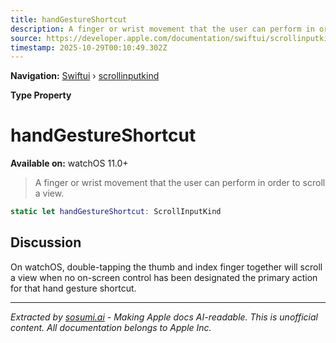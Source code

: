 ```yaml
---
title: handGestureShortcut
description: A finger or wrist movement that the user can perform in order to scroll a view.
source: https://developer.apple.com/documentation/swiftui/scrollinputkind/handgestureshortcut
timestamp: 2025-10-29T00:10:49.302Z
---
```


**Navigation:** [Swiftui](/documentation/swiftui) › [scrollinputkind](/documentation/swiftui/scrollinputkind)

**Type Property**

# handGestureShortcut

**Available on:** watchOS 11.0+

> A finger or wrist movement that the user can perform in order to scroll a view.

```swift
static let handGestureShortcut: ScrollInputKind
```

## Discussion

On watchOS, double-tapping the thumb and index finger together will scroll a view when no on-screen control has been designated the primary action for that hand gesture shortcut.

---

*Extracted by [sosumi.ai](https://sosumi.ai) - Making Apple docs AI-readable.*
*This is unofficial content. All documentation belongs to Apple Inc.*
